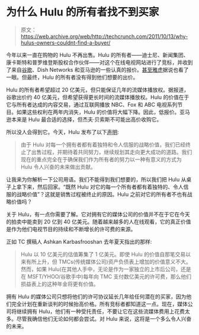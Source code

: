 # 为什么 Hulu 的所有者找不到买家

> 原文：<https://web.archive.org/web/http://techcrunch.com/2011/10/13/why-hulus-owners-couldnt-find-a-buyer/>

今年以来一直在购物的 Hulu 不再出售。Hulu 的所有者——迪士尼、新闻集团、康卡斯特和普罗维登斯股权合作伙伴——对这个在线电视网站进行了竞标，并收到了来自[谷歌](https://web.archive.org/web/20230203134514/https://techcrunch.com/2011/07/01/google-flirts-with-hulu-as-it-searches-for-the-key-to-videos-heart/)、Dish Networks 和亚马逊的一些认真的报价。[甚至雅虎](https://web.archive.org/web/20230203134514/https://techcrunch.com/2011/07/20/case-yahoo-buy-hulu/)据说也看了一眼。但最终，Hulu 的所有者没有得到他们想要的出价。

Hulu 的所有者希望超过 20 亿美元，但只能保证几年的流媒体播放权。据报道，谷歌出价约 40 亿美元，但希望获得更长时间的流媒体播放权。Hulu 的价值在于它与所有者达成的内容交易，通过互联网播放 NBC、Fox 和 ABC 电视系列节目。如果这些权利在两年内消失，Hulu 的价值将大幅下降。因此，低报价。亚马逊本来是 Hulu 最合适的选择，但杰夫·贝索斯不可能出高价收购它。

所以没人会得到它。今天，Hulu 发布了以下[声明](https://web.archive.org/web/20230203134514/http://blog.hulu.com/2011/10/13/hulu-equity-owners-announce-decision-to-terminate-the-hulu-sale-process/):

> 由于 Hulu 对每一个拥有者都有着独特和令人信服的战略价值，我们已经终止了出售过程，并期待着共同努力，继续规划其走向更大成功的道路。我们现在的重点完全在于确保我们作为所有者的努力以一种有意义的方式为 Hulu 令人兴奋的未来做出贡献。

让我来为你解析一下公司用语。我们不能得到我们想要的，所以我们把 Hulu 从桌子上拿下来，然后回家。“既然 Hulu 对它的每一个所有者都有着独特的、令人信服的战略价值”？这就是销售过程被终止的原因。Hulu 之前对它的所有者不也有战略价值吗？

关于 Hulu，有一点你需要了解。它对拥有它的媒体公司的价值并不在于它在今天的拍卖中能卖到 20 亿到 40 亿美元。随着越来越多的人在线观看，它的真正价值是作为他们电视节目的持续和不断增长的许可费的来源。

正如 TC 撰稿人 Ashkan Karbasfrooshan 去年夏天指出的那样:

> Hulu 以 10 亿美元的估值筹集了 1 亿美元。即使 Hulu 的价值自那笔交易以来有所上升，但 TMCs(传统媒体公司)资产负债表上增加的价值意义不大。然而，如果 Hulu(在其他人手中，无论是作为一家独立的上市后公司，还是在 MSFT/YHOO/谷歌手中)每年向 TMC 支付数亿美元的许可费，那么他们损益表上的这种年金将更有价值。

拥有 Hulu 的媒体公司只想将他们的许可协议延长几年给任何潜在的买家，因为他们完全计划在重新谈判的时候抬高价格。所有竞标者都知道这一点。现在，媒体公司将继续拥有 Hulu，他们有一种受托责任，不要让它在这些流媒体费用上花费太多。尽管我确信他们无论如何都会尝试。对 Hulu 来说，这将是一个多么令人兴奋的未来。